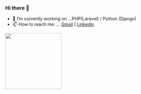 ### Hi there 👋

- 🔭 I’m currently working on ...PHP(Laravel) / Python (Django) 
- 📫 How to reach me: ... [Gmail](mailto:pandeygaurav068@gmail.com) | [Linkedin](https://www.linkedin.com/in/gaurav-pandey-668141159/)

<img height="180em" src="https://github-readme-stats.vercel.app/api?username=gauravpandey068&show_icons=true&hide_border=true&&count_private=true&include_all_commits=true" />
